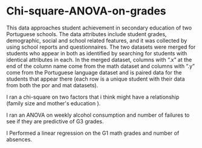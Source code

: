 # Chi-square-ANOVA-on-grades

This data approaches student achievement in secondary education of two Portuguese schools. The data attributes include student grades, demographic, social and school related features, and it was collected by using school reports and questionnaires. 
The two datasets were merged for students who appear in both as identified by searching for students with identical attributes in each. In the merged dataset, columns with “.x” at the end of the column name come from the math dataset and columns with “.y” come from the Portuguese language dataset and is paired data for the students that appear there (each row is a unique student with their data from both the por and mat datasets).

I ran a chi-square on two factors that i think might have a relationship (family size and mother's education ).

I ran an ANOVA on weekly alcohol consumption and number of failures to see if they are predictive of G3 grades.

I Performed a linear regression on the G1 math grades and number of absences.

